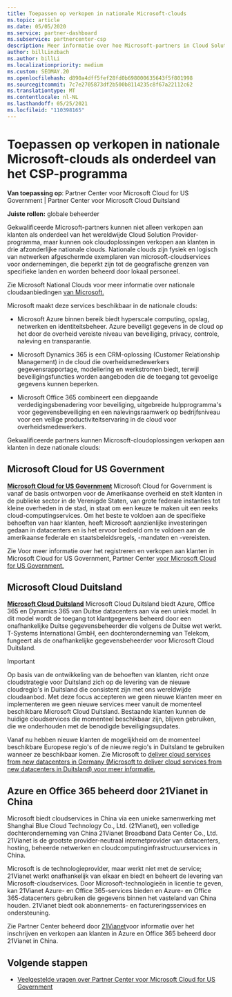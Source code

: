 ```yaml
---
title: Toepassen op verkopen in nationale Microsoft-clouds
ms.topic: article
ms.date: 05/05/2020
ms.service: partner-dashboard
ms.subservice: partnercenter-csp
description: Meer informatie over hoe Microsoft-partners in Cloud Solution Provider-programma kunnen verkopen aan klanten die zijn ingeschreven bij ondersteunde nationale clouds.
author: billLinzbach
ms.author: billLi
ms.localizationpriority: medium
ms.custom: SEOMAY.20
ms.openlocfilehash: d890a4dff5fef28fd0b698000635643f5f801998
ms.sourcegitcommit: 7c7e2705873df2b500b8114235c8f67a22112c62
ms.translationtype: MT
ms.contentlocale: nl-NL
ms.lasthandoff: 05/25/2021
ms.locfileid: "110398165"
---
```

# <a name="apply-to-sell-in-microsoft-national-clouds-as-part-of-the-csp-program"></a>Toepassen op verkopen in nationale Microsoft-clouds als onderdeel van het CSP-programma

**Van toepassing op**: Partner Center voor Microsoft Cloud for US Government | Partner Center voor Microsoft Cloud Duitsland

**Juiste rollen:** globale beheerder

Gekwalificeerde Microsoft-partners kunnen niet alleen verkopen aan klanten als onderdeel van het wereldwijde Cloud Solution Provider-programma, maar kunnen ook cloudoplossingen verkopen aan klanten in drie afzonderlijke nationale clouds. Nationale clouds zijn fysiek en logisch van netwerken afgeschermde exemplaren van microsoft-cloudservices voor ondernemingen, die beperkt zijn tot de geografische grenzen van specifieke landen en worden beheerd door lokaal personeel.

Zie Microsoft National Clouds voor meer informatie over nationale cloudaanbiedingen [van Microsoft.](https://www.microsoft.com/trustcenter/cloudservices/nationalcloud)

Microsoft maakt deze services beschikbaar in de nationale clouds:

-   Microsoft Azure binnen bereik biedt hyperscale computing, opslag, netwerken en identiteitsbeheer. Azure beveiligt gegevens in de cloud op het door de overheid vereiste niveau van beveiliging, privacy, controle, naleving en transparantie.

-   Microsoft Dynamics 365 is een CRM-oplossing (Customer Relationship Management) in de cloud die overheidsmedewerkers gegevensrapportage, modellering en werkstromen biedt, terwijl beveiligingsfuncties worden aangeboden die de toegang tot gevoelige gegevens kunnen beperken.

-   Microsoft Office 365 combineert een diepgaande verdedigingsbenadering voor beveiliging, uitgebreide hulpprogramma's voor gegevensbeveiliging en een nalevingsraamwerk op bedrijfsniveau voor een veilige productiviteitservaring in de cloud voor overheidsmedewerkers.

Gekwalificeerde partners kunnen Microsoft-cloudoplossingen verkopen aan klanten in deze nationale clouds:

## <a name="microsoft-cloud-for-us-government"></a>Microsoft Cloud for US Government

[**Microsoft Cloud for US Government**](https://www.microsoft.com/trustcenter/cloudservices/nationalcloud#Microsoft_Cloud_for_US) Microsoft Cloud for Government is vanaf de basis ontworpen voor de Amerikaanse overheid en stelt klanten in de publieke sector in de Verenigde Staten, van grote federale instanties tot kleine overheden in de stad, in staat om een keuze te maken uit een reeks cloud-computingservices. Om het beste te voldoen aan de specifieke behoeften van haar klanten, heeft Microsoft aanzienlijke investeringen gedaan in datacenters en is het ervoor bedoeld om te voldoen aan de amerikaanse federale en staatsbeleidsregels, -mandaten en -vereisten. 

Zie Voor meer informatie over het registreren en verkopen aan klanten in Microsoft Cloud for US Government, Partner Center [voor Microsoft Cloud for US Government.](partner-center-for-microsoft-us-govt-cloud.md)

## <a name="microsoft-cloud-germany"></a>Microsoft Cloud Duitsland

[**Microsoft Cloud Duitsland**](https://www.microsoft.com/trustcenter/cloudservices/nationalcloud#Microsoft_Cloud_Germany) Microsoft Cloud Duitsland biedt Azure, Office 365 en Dynamics 365 van Duitse datacenters aan via een uniek model. In dit model wordt de toegang tot klantgegevens beheerd door een onafhankelijke Duitse gegevensbeheerder die volgens de Duitse wet werkt. T-Systems International GmbH, een dochteronderneming van Telekom, fungeert als de onafhankelijke gegevensbeheerder voor Microsoft Cloud Duitsland.

> [!IMPORTANT]  
> Op basis van de ontwikkeling van de behoeften van klanten, richt onze cloudstrategie voor Duitsland zich op de levering van de nieuwe cloudregio's in Duitsland die consistent zijn met ons wereldwijde cloudaanbod. Met deze focus accepteren we geen nieuwe klanten meer en implementeren we geen nieuwe services meer vanuit de momenteel beschikbare Microsoft Cloud Duitsland. Bestaande klanten kunnen de huidige cloudservices die momenteel beschikbaar zijn, blijven gebruiken, die we onderhouden met de benodigde beveiligingsupdates.
>  
> Vanaf nu hebben nieuwe klanten de mogelijkheid om de momenteel beschikbare Europese regio's of de nieuwe regio's in Duitsland te gebruiken wanneer ze beschikbaar komen. Zie Microsoft to [deliver cloud services from new datacenters in Germany (Microsoft to deliver cloud services from new datacenters in Duitsland) voor meer informatie.](https://news.microsoft.com/europe/2018/08/31/microsoft-to-deliver-cloud-services-from-new-datacentres-in-germany-in-2019-to-meet-evolving-customer-needs/)

    
## <a name="azure-and-office-365-operated-by-21vianet-in-china"></a>Azure en Office 365 beheerd door 21Vianet in China

Microsoft biedt cloudservices in China via een unieke samenwerking met Shanghai Blue Cloud Technology Co., Ltd. (21Vianet), een volledige dochteronderneming van China 21Vianet Broadband Data Center Co., Ltd. 21Vianet is de grootste provider-neutraal internetprovider van datacenters, hosting, beheerde netwerken en cloudcomputinginfrastructuurservices in China. 

Microsoft is de technologieprovider, maar werkt niet met de service; 21Vianet werkt onafhankelijk van elkaar en biedt en beheert de levering van Microsoft-cloudservices. Door Microsoft-technologieën in licentie te geven, kan 21Vianet Azure- en Office 365-services bieden en Azure- en Office 365-datacenters gebruiken die gegevens binnen het vasteland van China houden. 21Vianet biedt ook abonnements- en factureringsservices en ondersteuning.

Zie Partner Center beheerd door [21Vianet](https://www.21vbluecloud.com/partner-china/welcome/)voor informatie over het inschrijven en verkopen aan klanten in Azure en Office 365 beheerd door 21Vianet in China.

## <a name="next-steps"></a>Volgende stappen

- [Veelgestelde vragen over Partner Center voor Microsoft Cloud for US Government](faq-for-us-govt-cloud.md)

